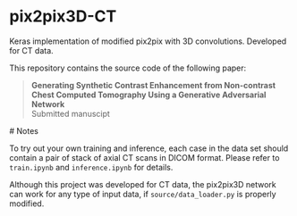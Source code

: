 # pix2pix3D-CT
<p>Keras implementation of modified pix2pix with 3D convolutions. Developed for CT data.</p>
<p>This repository contains the source code of the following paper:</p>
<blockquote>
  <p>
    <strong>Generating Synthetic Contrast Enhancement from Non-contrast Chest Computed Tomography Using a Generative Adversarial Network</strong>
    <br>
    Submitted manuscipt
  </p>
</blockquote>
# Notes
<p>To try out your own training and inference, each case in the data set should contain a pair of stack of axial CT scans in DICOM format. Please refer to <code>train.ipynb</code> and <code>inference.ipynb</code> for details.</p>
<p>Although this project was developed for CT data, the pix2pix3D network can work for any type of input data, if <code>source/data_loader.py</code> is properly modified.</p>
